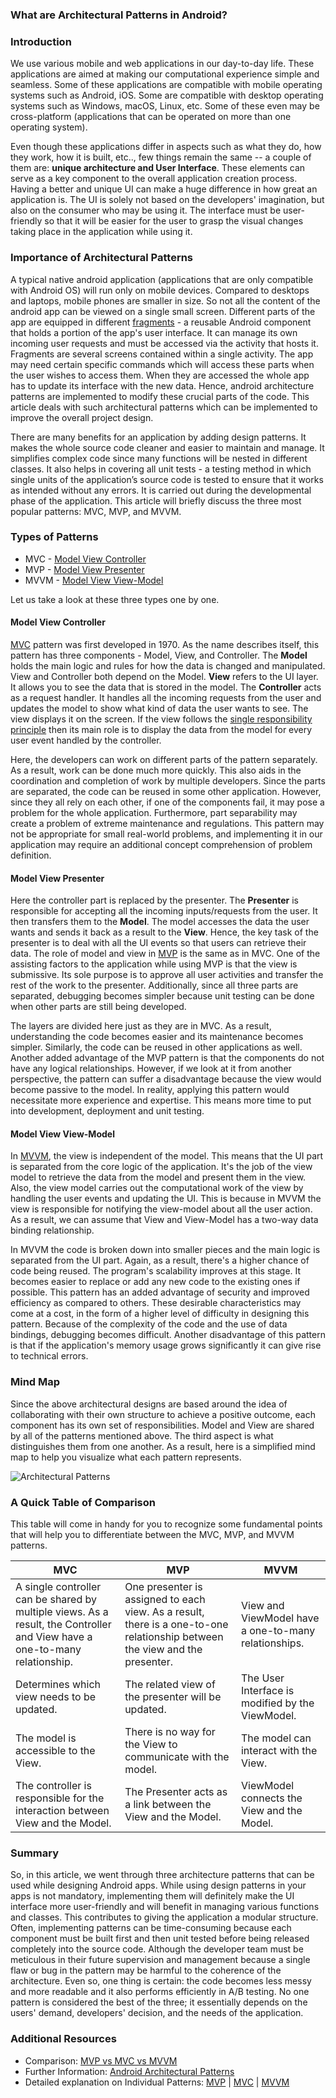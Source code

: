 ### What are Architectural Patterns in Android?

### Introduction

We use various mobile and web applications in our day-to-day life. These applications are aimed at making our computational experience simple and seamless. Some of these applications are compatible with mobile operating systems such as Android, iOS. Some are compatible with desktop operating systems such as Windows, macOS, Linux, etc. Some of these even may be cross-platform (applications that can be operated on more than one operating system).

Even though these applications differ in aspects such as what they do, how they work, how it is built, etc.., few things remain the same -- a couple of them are: **unique architecture and User Interface**. These elements can serve as a key component to the overall application creation process. Having a better and unique UI can make a huge difference in how great an application is. The UI is solely not based on the developers' imagination, but also on the consumer who may be using it. The interface must be user-friendly so that it will be easier for the user to grasp the visual changes taking place in the application while using it.

### Importance of Architectural Patterns

A typical native android application (applications that are only compatible with Android OS) will run only on mobile devices. Compared to desktops and laptops, mobile phones are smaller in size. So not all the content of the android app can be viewed on a single small screen. Different parts of the app are equipped in different [fragments](https://developer.android.com/guide/fragments) - a reusable Android component that holds a portion of the app's user interface. It can manage its own incoming user requests and must be accessed via the activity that hosts it. Fragments are several screens contained within a single activity. The app may need certain specific commands which will access these parts when the user wishes to access them. When they are accessed the whole app has to update its interface with the new data. Hence, android architecture patterns are implemented to modify these crucial parts of the code. This article deals with such architectural patterns which can be implemented to improve the overall project design.

There are many benefits for an application by adding design patterns. It makes the whole source code cleaner and easier to maintain and manage. It simplifies complex code since many functions will be nested in different classes. It also helps in covering all unit tests - a testing method in which single units of the application’s source code is tested to ensure that it works as intended without any errors. It is carried out during the developmental phase of the application. This article will briefly discuss the three most popular patterns: MVC, MVP, and MVVM.

### Types of Patterns

- MVC - [Model View Controller](#model-view-controller)
- MVP - [Model View Presenter](#model-view-presenter)
- MVVM - [Model View View-Model](#model-view-view-model)

Let us take a look at these three types one by one.

#### Model View Controller

[MVC](https://en.wikipedia.org/wiki/Model%E2%80%93view%E2%80%93controller) pattern was first developed in 1970. As the name describes itself, this pattern has three components - Model, View, and Controller. The **Model** holds the main logic and rules for how the data is changed and manipulated. View and Controller both depend on the Model. **View** refers to the UI layer. It allows you to see the data that is stored in the model. The **Controller** acts as a request handler. It handles all the incoming requests from the user and updates the model to show what kind of data the user wants to see. The view displays it on the screen. If the view follows the [single responsibility principle](https://en.wikipedia.org/wiki/Single-responsibility_principle) then its main role is to display the data from the model for every user event handled by the controller.

Here, the developers can work on different parts of the pattern separately. As a result, work can be done much more quickly. This also aids in the coordination and completion of work by multiple developers. Since the parts are separated, the code can be reused in some other application. However, since they all rely on each other, if one of the components fail, it may pose a problem for the whole application. Furthermore, part separability may create a problem of extreme maintenance and regulations. This pattern may not be appropriate for small real-world problems, and implementing it in our application may require an additional concept comprehension of problem definition. 

#### Model View Presenter

Here the controller part is replaced by the presenter. The **Presenter** is responsible for accepting all the incoming inputs/requests from the user. It then transfers them to the **Model**. The model accesses the data the user wants and sends it back as a result to the **View**. Hence, the key task of the presenter is to deal with all the UI events so that users can retrieve their data. The role of model and view in [MVP](https://en.wikipedia.org/wiki/Model%E2%80%93view%E2%80%93presenter) is the same as in MVC. One of the assisting factors to the application while using MVP is that the view is submissive. Its sole purpose is to approve all user activities and transfer the rest of the work to the presenter. Additionally, since all three parts are separated, debugging becomes simpler because unit testing can be done when other parts are still being developed.

The layers are divided here just as they are in MVC. As a result, understanding the code becomes easier and its maintenance becomes simpler.  Similarly, the code can be reused in other applications as well. Another added advantage of the MVP pattern is that the components do not have any logical relationships. However, if we look at it from another perspective, the pattern can suffer a disadvantage because the view would become passive to the model. In reality, applying this pattern would necessitate more experience and expertise. This means more time to put into development, deployment and unit testing.

#### Model View View-Model

In [MVVM](https://en.wikipedia.org/wiki/Model%E2%80%93view%E2%80%93viewmodel), the view is independent of the model. This means that the UI part is separated from the core logic of the application. It's the job of the view model to retrieve the data from the model and present them in the view. Also, the view model carries out the computational work of the view by handling the user events and updating the UI. This is because in MVVM the view is responsible for notifying the view-model about all the user action. As a result, we can assume that View and View-Model has a two-way data binding relationship.

In MVVM the code is broken down into smaller pieces and the main logic is separated from the UI part. Again, as a result, there's a higher chance of code being reused. The program's scalability improves at this stage. It becomes easier to replace or add any new code to the existing ones if possible. This pattern has an added advantage of security and  improved efficiency as compared to others. These desirable characteristics may come at a cost, in the form of a higher level of difficulty in designing this pattern. Because of the complexity of the code and the use of data bindings, debugging becomes difficult. Another disadvantage of this pattern is that if the application's memory usage grows significantly it can give rise to technical errors.

### Mind Map

Since the above architectural designs are based around the idea of collaborating with their own structure to achieve a positive outcome, each component has its own set of responsibilities. Model and View are shared by all of the patterns mentioned above. The third aspect is what distinguishes them from one another. As a result, here is a simplified mind map to help you visualize what each pattern represents.

![Architectural Patterns](/engineering-education/mvc-mvp-mvvm/img.jpg)

### A Quick Table of Comparison 

This table will come in handy for you to recognize some fundamental points that will help you to differentiate between the MVC, MVP, and MVVM patterns.

| MVC         | MVP         | MVVM        |
| ----------- | ----------- |-------------|
|A single controller can be shared by multiple views. As a result, the Controller and View have a one-to-many relationship.             |One presenter is assigned to each view. As a result, there is a one-to-one relationship between the view and the presenter.             |View and ViewModel have a one-to-many relationships.|
|Determines which view needs to be updated.             |The related view of the presenter will be updated.              |The User Interface is modified by the ViewModel.|
|The model is accessible to the View.          |There is no way for the View to communicate with the model.             |The model can interact with the View.|
|The controller is responsible for the interaction between View and the Model.            |The Presenter acts as a link between the View and the Model.             |ViewModel connects the View and the Model.|

### Summary

So, in this article, we went through three architecture patterns that can be used while designing Android apps. While using design patterns in your apps is not mandatory, implementing them will definitely make the UI interface more user-friendly and will benefit in managing various functions and classes. This contributes to giving the application a modular structure. Often, implementing patterns can be time-consuming because each component must be built first and then unit tested before being released completely into the source code. Although the developer team must be meticulous in their future supervision and management because a single flaw or bug in the pattern may be harmful to the coherence of the architecture. Even so, one thing is certain: the code becomes less messy and more readable and it also performs efficiently in A/B testing. No one pattern is considered the best of the three; it essentially depends on the users' demand, developers' decision, and the needs of the application.

### Additional Resources

- Comparison: [MVP vs MVC vs MVVM](https://yourstory.com/mystory/mvp-vs-mvc-vs-mvvm)
- Further Information: [Android Architectural Patterns](https://www.geeksforgeeks.org/android-architecture-patterns/)
- Detailed explanation on Individual Patterns: [MVP](https://medium.com/android-news/architecture-patterns-in-android-abf99f2b6f70) | [MVC](https://www.tutorialspoint.com/mvc_framework/mvc_framework_introduction.htm) | [MVVM](https://blog.mindorks.com/mvvm-architecture-android-tutorial-for-beginners-step-by-step-guide)
  
